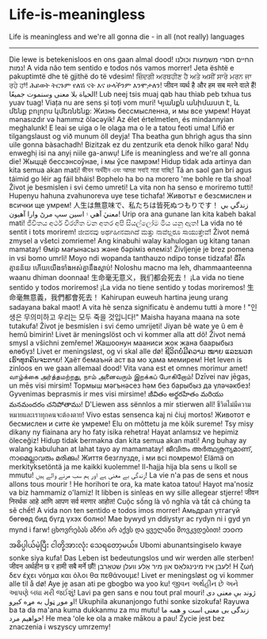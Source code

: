 # Life-is-meaningless
Life is meaningless and we're all gonna die - in all (not really) languages

<hr>

Die lewe is betekenisloos en ons gaan almal dood!
החיים חסרי משמעות וכולנו נמות!
A vida não tem sentido e todos nós vamos morrer!
Jeta është e pakuptimtë dhe të gjithë do të vdesim!
ਜ਼ਿੰਦਗੀ ਅਰਥਹੀਣ ਹੈ ਅਤੇ ਅਸੀਂ ਸਾਰੇ ਮਰਨ ਜਾ ਰਹੇ ਹਾਂ!
ሕይወት ትርጉም የለሽ ናት እና ሁላችንም እንሞታለን!
जीवन व्यर्थ है और हम सब मरने वाले हैं!
الحياة بلا معنى وسنموت جميعًا!
Lub neej tsis muaj qab hau thiab peb txhua tus yuav tuag!
Viața nu are sens și toți vom muri!
Կյանքն անիմաստ է, և մենք բոլորս կմեռնենք:
Жизнь бессмысленна, и мы все умрем!
Həyat mənasızdır və hamımız öləcəyik!
Az élet értelmetlen, és mindannyian meghalunk!
E leai se uiga o le olaga ma o le a tatou feoti uma!
Lífið er tilgangslaust og við munum öll deyja!
Tha beatha gun bhrìgh agus tha sinn uile gonna bàsachadh!
Bizitzak ez du zentzurik eta denok hilko gara!
Ndụ enweghị isi na anyị niile ga-anwụ!
Life is meaningless and we're all gonna die!
Жыццё бессэнсоўнае, і мы ўсе памрэм!
Hidup tidak ada artinya dan kita semua akan mati!
জীবন অর্থহীন এবং আমরা সবাই মারা যাচ্ছি!
Tá an saol gan brí agus táimid go léir ag fáil bháis!
Bophelo ha bo na morero 'me bohle re tla shoa!
Život je besmislen i svi ćemo umreti!
La vita non ha senso e moriremo tutti!
Hupenyu hahuna zvahunoreva uye tese tichafa!
Животът е безсмислен и всички ще умрем!
人生は無意味で、私たちは皆死ぬつもりです！
زندگي بي معنيٰ آهي ۽ اسين سڀ مرڻ وارا آهيون!
Urip ora ana gunane lan kita kabeh bakal mati!
ජීවිතය අර්ථ විරහිත වන අතර අපි සියල්ලෝම මිය යනු ඇත!
La vida no té sentit i tots morirem!
ಜೀವನವು ಅರ್ಥಹೀನವಾಗಿದೆ ಮತ್ತು ನಾವೆಲ್ಲರೂ ಸಾಯುತ್ತೇವೆ!
Život nemá zmysel a všetci zomrieme!
Ang kinabuhi walay kahulogan ug kitang tanan mamatay!
Өмір мағынасыз және бәріміз өлеміз!
Življenje je brez pomena in vsi bomo umrli!
Moyo ndi wopanda tanthauzo ndipo tonse tidzafa!
ជីវិតគ្មានន័យ ហើយយើងទាំងអស់គ្នានឹងស្លាប់!
Noloshu macno ma leh, dhammaanteenna waanu dhiman doonnaa!
生命毫无意义，我们都会死去！
¡La vida no tiene sentido y todos moriremos!
¡La vida no tiene sentido y todas moriremos!
生命毫無意義，我們都會死去！
Kahirupan euweuh hartina jeung urang sadayana bakal maot!
A vita hè senza significatu è andemu tutti à more !
"인생은 무의미하고 우리는 모두 죽을 것입니다!"
Maisha hayana maana na sote tutakufa!
Život je besmislen i svi ćemo umrijeti!
Jiyan bê wate ye û em ê hemû bimirin!
Livet är meningslöst och vi kommer alla att dö!
Život nemá smysl a všichni zemřeme!
Жашоонун мааниси жок жана баарыбыз өлөбүз!
Livet er meningsløst, og vi skal alle dø!
ຊີວິດບໍ່ມີຄວາມ ໝາຍ ແລະພວກເຮົາທຸກຄົນຈະຕາຍ!
Ҳаёт бемаънӣ аст ва мо ҳама мемирем!
Het leven is zinloos en we gaan allemaal dood!
Vita vana est et omnes morimur amet!
வாழ்க்கை அர்த்தமற்றது, நாம் அனைவரும் இறக்கப் போகிறோம்!
Dzīvei nav jēgas, un mēs visi mirsim!
Тормыш мәгънәсез һәм без барыбыз да үләчәкбез!
Gyvenimas beprasmis ir mes visi mirsime!
జీవితం అర్థరహితం మరియు మనమందరం చనిపోతాము!
D'Liewen ass sënnlos a mir stierwen all!
ชีวิตไม่มีความหมายและเราทุกคนจะต้องตาย!
Vivo estas sensenca kaj ni ĉiuj mortos!
Животот е бесмислен и сите ќе умреме!
Elu on mõttetu ja me kõik sureme!
Tsy misy dikany ny fiainana ary ho faty isika rehetra!
Hayat anlamsız ve hepimiz öleceğiz!
Hidup tidak bermakna dan kita semua akan mati!
Ang buhay ay walang kabuluhan at lahat tayo ay mamamatay!
ജീവിതം അർത്ഥശൂന്യമാണ്, നാമെല്ലാവരും മരിക്കും!
Життя безглузде, і ми всі помремо!
Elämä on merkityksetöntä ja me kaikki kuolemme!
Il-ħajja hija bla sens u lkoll se mmutu!
زندگی بے معنی ہے اور ہم سب مرنے والے ہیں!
La vie n'a pas de sens et nous allons tous mourir !
He horihori te ora, ka mate katoa tatou!
Hayot ma'nosiz va biz hammamiz o'lamiz!
It libben is sinleas en wy sille allegear stjerre!
जीवन निरर्थक आहे आणि आपण सर्व मरणार आहोत!
Cuộc sống là vô nghĩa và tất cả chúng ta sẽ chết!
A vida non ten sentido e todos imos morrer!
Амьдрал утгагүй бөгөөд бид бүгд үхэх болно!
Mae bywyd yn ddiystyr ac rydyn ni i gyd yn mynd i farw!
ცხოვრებას აზრი არ აქვს და ყველანი მოვკვდებით!
ဘဝက အဓိပ္ပါယ်မဲ့ပြီး ငါတို့အားလုံး သေရတော့မယ်။
Ubomi abunantsingiselo kwaye sonke siya kufa!
Das Leben ist bedeutungslos und wir werden alle sterben!
जीवन अर्थहीन छ र हामी सबै मर्ने छौं!
לעבן איז מינינגלאַס און מיר אַלע וועלן שטאַרבן!
Η ζωή δεν έχει νόημα και όλοι θα πεθάνουμε!
Livet er meningsløst og vi kommer alle til å dø!
Aye jẹ asan ati pe gbogbo wa yoo ku!
જીવન અર્થહીન છે અને આપણે બધા મરી જઈશું!
Lavi pa gen sans e nou tout pral mouri!
ژوند بې معنی دی او موږ ټول به مړه کیږو!
Ukuphila akunanjongo futhi sonke sizokufa!
Rayuwa ba ta da ma'ana kuma dukkanmu za mu mutu!
زندگی بی معنی است و همه ما خواهیم مرد!
He mea ʻole ke ola a make mākou a pau!
Życie jest bez znaczenia i wszyscy umrzemy!
